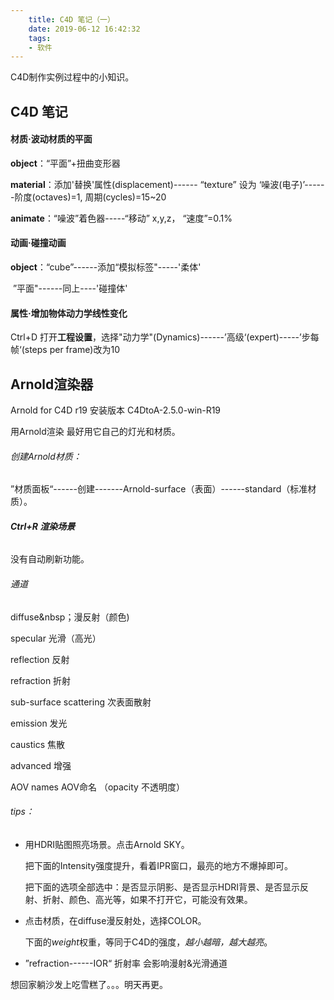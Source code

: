 ```yaml
---
    title: C4D 笔记（一）
    date: 2019-06-12 16:42:32
    tags:
    - 软件
---
```


C4D制作实例过程中的小知识。





## C4D 笔记

#### 材质·波动材质的平面

**object**：“平面”+扭曲变形器

**material**：添加'替换'属性(displacement)------ “texture” 设为 ‘噪波(电子)’------阶度(octaves)=1, 周期(cycles)=15~20

**animate**：“噪波”着色器-----“移动” x,y,z，  “速度”=0.1%



   

#### 动画·碰撞动画

**object**：“cube”------添加“模拟标签"-----'柔体'

​               ”平面"------同上----'碰撞体'



   

#### 属性·增加物体动力学线性变化

Ctrl+D 打开**工程设置**，选择"动力学"(Dynamics)------’高级‘(expert)-----’步每帧‘(steps per frame)改为10

 

## Arnold渲染器

Arnold for C4D r19   安装版本 C4DtoA-2.5.0-win-R19

用Arnold渲染 最好用它自己的灯光和材质。



###### *创建Arnold材质*：

”材质面板“------创建-------Arnold-surface（表面）------standard（标准材质）。



###### ***Ctrl+R 渲染场景***

没有自动刷新功能。



###### *通道*

diffuse&nbsp；漫反射（颜色)

specular    光滑（高光）

reflection    反射

refraction    折射

sub-surface scattering    次表面散射

emission    发光

caustics    焦散

advanced    增强

AOV names    AOV命名 （opacity 不透明度）



###### tips：

- 用HDRI贴图照亮场景。点击Arnold SKY。

  把下面的Intensity强度提升，看着IPR窗口，最亮的地方不爆掉即可。

  把下面的选项全部选中：是否显示阴影、是否显示HDRI背景、是否显示反射、折射、颜色、高光等，如果不打开它，可能没有效果。

- 点击材质，在diffuse漫反射处，选择COLOR。

  下面的*weight*权重，等同于C4D的强度，*越小越暗，越大越亮*。

- ”refraction------IOR“ 折射率 会影响漫射&光滑通道





想回家躺沙发上吃雪糕了。。。明天再更。